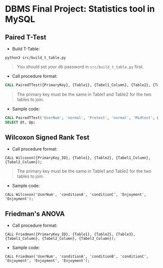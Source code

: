 # DBMS Final Project: Statistics tool in MySQL

## Paired T-Test
- Build T-Table:
```
python3 src/build_t_table.py
```
> You should set your db password in `src/build_t_table.py` first.

- Call procedure format: 
```sql
CALL PairedTTest({PrimaryKey}, {Table1}, {Tabel1_Column}, {Table2}, {Tabel2_Column}, @t, @p);
```
> The primary key must be the same in Table1 and Table2 for the two tables to join. 

- Sample code:
```sql
CALL PairedTTest('UserNum', 'normal', 'Pretest', 'normal', 'Midtest', @t, @p);
SELECT @t, @p;
```



## Wilcoxon Signed Rank Test

- Call procedure format: 

````mysql
CALL Wilcoxon({PrimaryKey_ID}, {Table1}, {Table2}, {Tabel1_Column}, {Tabel2_Column});
````

> The primary key must be the same in Table1 and Table2 for the two tables to join. 

- Sample code:

````mysql
CALL Wilcoxon('UserNum', 'conditionA', 'conditionC', 'Enjoyment', 'Enjoyment');
````



## Friedman's ANOVA

- Call procedure format: 

```mysql
CALL Friedman({PrimaryKey_ID}, {Table1}, {Table2}, {Table3}, {Tabel1_Column}, {Tabel2_Column}, {Tabel3_Column});
```

- Sample code:

```mysql
CALL Friedman('UserNum', 'conditionA', 'conditionB', 'conditionC', 'Enjoyment', 'Enjoyment', 'Enjoyment');
```

